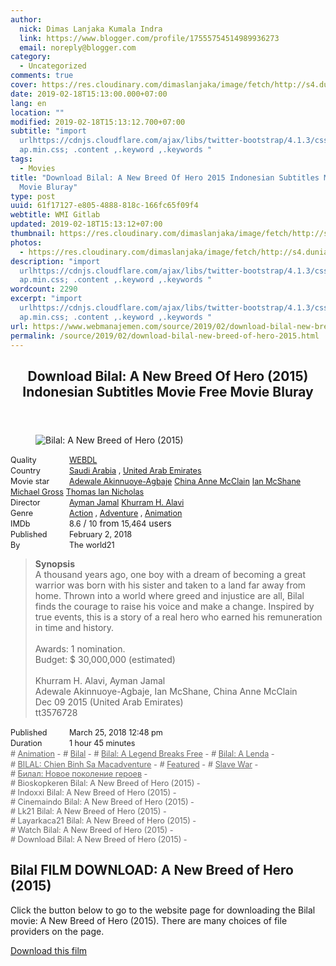 ```yaml
---
author:
  nick: Dimas Lanjaka Kumala Indra
  link: https://www.blogger.com/profile/17555754514989936273
  email: noreply@blogger.com
category:
  - Uncategorized
comments: true
cover: https://res.cloudinary.com/dimaslanjaka/image/fetch/http://s4.dunia21.org/wp-content/uploads/2018/03/film-bilal-a-new-breed-of-hero-2018.jpg
date: 2019-02-18T15:13:00.000+07:00
lang: en
location: ""
modified: 2019-02-18T15:13:12.700+07:00
subtitle: "import
  urlhttps://cdnjs.cloudflare.com/ajax/libs/twitter-bootstrap/4.1.3/css/bootstr\
  ap.min.css; .content ,.keyword ,.keywords "
tags:
  - Movies
title: "Download Bilal: A New Breed Of Hero 2015 Indonesian Subtitles Movie Free
  Movie Bluray"
type: post
uuid: 61f17127-e805-4888-818c-166fc65f09f4
webtitle: WMI Gitlab
updated: 2019-02-18T15:13:12+07:00
thumbnail: https://res.cloudinary.com/dimaslanjaka/image/fetch/http://s4.dunia21.org/wp-content/uploads/2018/03/film-bilal-a-new-breed-of-hero-2018.jpg
photos:
  - https://res.cloudinary.com/dimaslanjaka/image/fetch/http://s4.dunia21.org/wp-content/uploads/2018/03/film-bilal-a-new-breed-of-hero-2018.jpg
description: "import
  urlhttps://cdnjs.cloudflare.com/ajax/libs/twitter-bootstrap/4.1.3/css/bootstr\
  ap.min.css; .content ,.keyword ,.keywords "
wordcount: 2290
excerpt: "import
  urlhttps://cdnjs.cloudflare.com/ajax/libs/twitter-bootstrap/4.1.3/css/bootstr\
  ap.min.css; .content ,.keyword ,.keywords "
url: https://www.webmanajemen.com/source/2019/02/download-bilal-new-breed-of-hero-2015.html
permalink: /source/2019/02/download-bilal-new-breed-of-hero-2015.html
---
```


<div>  <style>  @import url("https://cdnjs.cloudflare.com/ajax/libs/twitter-bootstrap/4.1.3/css/bootstrap.min.css");  .content *,.keyword *,.keywords * { max-width:100%}  .keywords h3 { margin-right: 15px; color: #666 }   .keywords h3::before { content: "#"; }  .keywords h3::after { content: "-"; }  .content h3 { display: inline-block; }  .keywords h3 { display: block }  .content-wrapper {          position: relative      }      .content-wrapper::before {          background: -moz-linear-gradient(top, rgba(255, 255, 255, 0) 0, rgba(255, 255, 255, 1) 100%);          background: -webkit-linear-gradient(top, rgba(255, 255, 255, 0) 0, rgba(255, 255, 255, 1) 100%);          background: linear-gradient(to bottom, rgba(255, 255, 255, 0) 0, rgba(255, 255, 255, 1) 100%);          filter: progid: DXImageTransform.Microsoft.gradient(startColorstr='#00ffffff', endColorstr='#ffffff', GradientType=0);          bottom: 0;          left: 0;          position: absolute;          width: 100%;          color: #fff;          height: 50px;          /*content: '';*/          /*z-index: 3*/      }      .keywords h3 a {          color: #666      }      .content {          position: relative      }      .content h2,      .content h3 {          font-style: normal;          display: inline-block;          font-weight: 400;          margin: 0;          padding: 0;          font-size: 90%      }      .content-media,      .show-more {          font-size: 80%      }      .content h2 {          width: 90px      }      .content-poster {          margin-bottom: 10px      }  </style>  <article class="post"><header class="post-header"><h1 for="title"> <span class="notranslate"> Download Bilal: A New Breed Of Hero (2015) Indonesian Subtitles Movie Free Movie Bluray</span> </h1></header><div class="content-wrapper" id="movie-detail"><div class="row toggle-more">  <div class="col-xs-2 content-poster"><figure><img src="https://res.cloudinary.com/dimaslanjaka/image/fetch/http://s4.dunia21.org/wp-content/uploads/2018/03/film-bilal-a-new-breed-of-hero-2018.jpg" alt="Bilal: A New Breed of Hero (2015)" title="Watch Bilal: A New Breed of Hero (2015) Indonesian Subtitles Streaming Movie Free Download Online" class="img-thumbnail"></figure></div>  <div class="col-xs-10 content">  <div>  <h2> <span class="notranslate"> Quality</span> </h2>  <h3> <span class="notranslate"> <a href="http://web-manajemen.blogspot.com/p/search.html?q=quality%20webdl" title="List of the latest and most complete films of WEBDL quality">WEBDL</a></span> </h3>  </div>  <div>  <h2> <span class="notranslate"> Country</span> </h2>  <h3> <span class="notranslate"> <a href="http://web-manajemen.blogspot.com/p/search.html?q=country%20saudi%20arabia" title="List of the latest and most complete films made in Saudi Arabia">Saudi Arabia</a> , <a href="http://web-manajemen.blogspot.com/p/search.html?q=country%20united%20arab%20emirates" title="List of the latest and most complete films made by the United Arab Emirates">United Arab Emirates</a></span> </h3>  </div>  <div>  <h2> <span class="notranslate"> Movie star</span> </h2>  <h3> <span class="notranslate"> <a href="http://web-manajemen.blogspot.com/p/search.html?q=artist%20adewale%20akinnuoye%20agbaje">Adewale Akinnuoye-Agbaje</a></span> </h3>  <h3> <span class="notranslate"> <a href="http://web-manajemen.blogspot.com/p/search.html?q=artist%20china%20anne%20mcclain">China Anne McClain</a></span> </h3>  <h3> <span class="notranslate"> <a href="http://web-manajemen.blogspot.com/p/search.html?q=artist%20ian%20mcshane">Ian McShane</a></span> </h3>  <h3> <span class="notranslate"> <a href="http://web-manajemen.blogspot.com/p/search.html?q=artist%20michael%20gross">Michael Gross</a></span> </h3>  <h3> <span class="notranslate"> <a href="http://web-manajemen.blogspot.com/p/search.html?q=artist%20thomas%20ian%20nicholas">Thomas Ian Nicholas</a></span> </h3>  </div>  <div>  <h2> <span class="notranslate"> Director</span> </h2>  <h3> <span class="notranslate"> <a href="http://web-manajemen.blogspot.com/p/search.html?q=director%20ayman%20jamal">Ayman Jamal</a></span> </h3>  <h3> <span class="notranslate"> <a href="http://web-manajemen.blogspot.com/p/search.html?q=director%20khurram%20h%20alavi">Khurram H. Alavi</a></span> </h3>  </div>  <div>  <h2> <span class="notranslate"> Genre</span> </h2>  <h3> <span class="notranslate"> <a href="http://web-manajemen.blogspot.com/p/search.html?q=genre%20action" title="List of the latest and most complete films Genres">Action</a> , <a href="http://web-manajemen.blogspot.com/p/search.html?q=genre%20adventure" title="List of the latest and most complete films Genres">Adventure</a> , <a href="http://web-manajemen.blogspot.com/p/search.html?q=genre%20animation" title="List of the latest and most complete films Genres">Animation</a></span> </h3>  </div>  <div>  <h2> <span class="notranslate"> IMDb</span> </h2>  <h3> <span class="notranslate"> 8.6</span> </h3> <span class="notranslate"> /</span> <h3> <span class="notranslate"> 10</span> </h3> <span class="notranslate"> from</span> <h3> <span class="notranslate"> 15,464</span> </h3> <span class="notranslate"> users</span> </div>  <div>  <h2> <span class="notranslate"> Published</span> </h2>  <h3> <span class="notranslate"> February 2, 2018</span> </h3>  </div>  <div>  <h2> <span class="notranslate"> By</span> </h2>  <h3> <span class="notranslate"> The world21</span> </h3>  </div>  <blockquote> <span class="notranslate"> <strong>Synopsis</strong></span> <br><span class="notranslate"> A thousand years ago, one boy with a dream of becoming a great warrior was born with his sister and taken to a land far away from home.</span> <span class="notranslate"> Thrown into a world where greed and injustice are all, Bilal finds the courage to raise his voice and make a change.</span> <span class="notranslate"> Inspired by true events, this is a story of a real hero who earned his remuneration in time and history.</span> <br><br><span class="notranslate"> Awards: 1 nomination.</span> <br><span class="notranslate"> Budget: $ 30,000,000 (estimated)</span> <br><span><br></span> <span class="notranslate"> <span>Khurram H. Alavi, Ayman Jamal</span></span> <span><br></span> <span class="notranslate"> <span>Adewale Akinnuoye-Agbaje, Ian McShane, China Anne McClain</span></span> <span><br></span> <span class="notranslate"> <span>Dec 09 2015 (United Arab Emirates)</span></span> <span><br></span> <span class="notranslate"> <span>tt3576728</span></span> <span><br></span> </blockquote>  <div>  <h2> <span class="notranslate"> Published</span> </h2>  <h3> <span class="notranslate"> March 25, 2018 12:48 pm</span> </h3>  </div>  <div>  <h2> <span class="notranslate"> Duration</span> </h2>  <h3> <span class="notranslate"> 1 hour 45 minutes</span> </h3>  </div>  <div class="keywords">  <h3> <span class="notranslate"> <a href="http://web-manajemen.blogspot.com/p/search.html?q=tag%20animation">Animation</a></span> </h3>  <h3> <span class="notranslate"> <a href="http://web-manajemen.blogspot.com/p/search.html?q=tag%20bilal">Bilal</a></span> </h3>  <h3> <span class="notranslate"> <a href="http://web-manajemen.blogspot.com/p/search.html?q=tag%20bilal%20a%20legend%20breaks%20free">Bilal: A Legend Breaks Free</a></span> </h3>  <h3> <span class="notranslate"> <a href="http://web-manajemen.blogspot.com/p/search.html?q=tag%20bilal%20a%20lenda">Bilal: A Lenda</a></span> </h3>  <h3> <span class="notranslate"> <a href="http://web-manajemen.blogspot.com/p/search.html?q=tag%20bilal%20chien%20binh%20sa%20macadventure">BILAL: Chien Binh Sa Macadventure</a></span> </h3>  <h3> <span class="notranslate"> <a href="http://web-manajemen.blogspot.com/p/search.html?q=tag%20featured">Featured</a></span> </h3>  <h3> <span class="notranslate"> <a href="http://web-manajemen.blogspot.com/p/search.html?q=tag%20slave%20war">Slave War</a></span> </h3>  <h3> <span class="notranslate"> <a href="http://web-manajemen.blogspot.com/p/search.html?q=tag%20%D0%B1%D0%B8%D0%BB%D0%B0%D0%BB%20%D0%BD%D0%BE%D0%B2%D0%BE%D0%B5%20%D0%BF%D0%BE%D0%BA%D0%BE%D0%BB%D0%B5%D0%BD%D0%B8%D0%B5%20%D0%B3%D0%B5%D1%80%D0%BE%D0%B5%D0%B2">Билал: Новое поколение героев</a></span> </h3>  <h3> <span class="notranslate"> Bioskopkeren Bilal: A New Breed of Hero (2015)</span> </h3>  <h3> <span class="notranslate"> Indoxxi Bilal: A New Breed of Hero (2015)</span> </h3>  <h3> <span class="notranslate"> Cinemaindo Bilal: A New Breed of Hero (2015)</span> </h3>  <h3> <span class="notranslate"> Lk21 Bilal: A New Breed of Hero (2015)</span> </h3>  <h3> <span class="notranslate"> Layarkaca21 Bilal: A New Breed of Hero (2015)</span> </h3>  <h3> <span class="notranslate"> Watch Bilal: A New Breed of Hero (2015)</span> </h3>  <h3> <span class="notranslate"> Download Bilal: A New Breed of Hero (2015)</span> </h3>  </div>  </div>  </div></div></article><div class="download-movie" id="download-movie">  <h2> <span class="notranslate"> Bilal FILM DOWNLOAD: A New Breed of Hero (2015)</span> </h2>  <p> <span class="notranslate"> Click the button below to go to the website page for downloading the Bilal movie: A New Breed of Hero (2015).</span> <span class="notranslate"> There are many choices of file providers on the page.</span> </p> <a href="https://web-manajemen.blogspot.com/p/redirect.html?url=aHR0cDovL2RsLmxheWFya2FjYTIxLnZpcC9nZXQvYmlsYWwtYS1uZXctYnJlZWQtb2YtaGVyby0yMDE4" target="_blank" class="btn btn-success"><i class="fa-download"></i></a> <span class="notranslate"> <a href="https://web-manajemen.blogspot.com/p/redirect.html?url=aHR0cDovL2RsLmxheWFya2FjYTIxLnZpcC9nZXQvYmlsYWwtYS1uZXctYnJlZWQtb2YtaGVyby0yMDE4" target="_blank" class="btn btn-success">Download this film</a></span> <a href="http://web-manajemen.blogspot.com/p/search.html?q=petunjuk%20cara%20download%20film" target="_blank" class="btn btn-default" style="display:none"><i class="fa-info-circled"></i></a> <span class="notranslate"> <a href="http://web-manajemen.blogspot.com/p/search.html?q=petunjuk%20cara%20download%20film" target="_blank" class="btn btn-default" style="display:none">Instructions for Downloading</a></span> </div>  </div>  <script src="https://codepen.io/dimaslanjaka/pen/aQRrbR.js"></script>